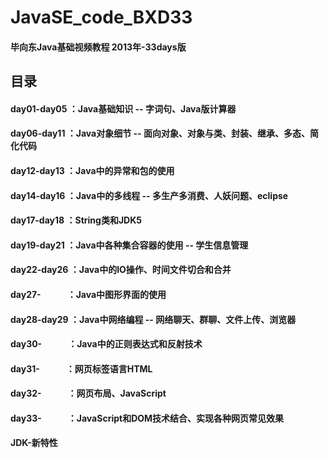 # JavaSE_code_BXD33
#### 毕向东Java基础视频教程 2013年-33days版

## 目录
#### day01-day05 ：Java基础知识 -- 字词句、Java版计算器
#### day06-day11 ：Java对象细节 -- 面向对象、对象与类、封装、继承、多态、简化代码
#### day12-day13 ：Java中的异常和包的使用
#### day14-day16 ：Java中的多线程 -- 多生产多消费、人妖问题、eclipse
#### day17-day18 ：String类和JDK5
#### day19-day21 ：Java中各种集合容器的使用 -- 学生信息管理
#### day22-day26 ：Java中的IO操作、时间文件切合和合并
#### day27-　　　：Java中图形界面的使用
#### day28-day29 ：Java中网络编程 -- 网络聊天、群聊、文件上传、浏览器
#### day30-　　　：Java中的正则表达式和反射技术
#### day31-　　　：网页标签语言HTML
#### day32-　　　：网页布局、JavaScript
#### day33-　　　：JavaScript和DOM技术结合、实现各种网页常见效果
#### JDK-新特性
